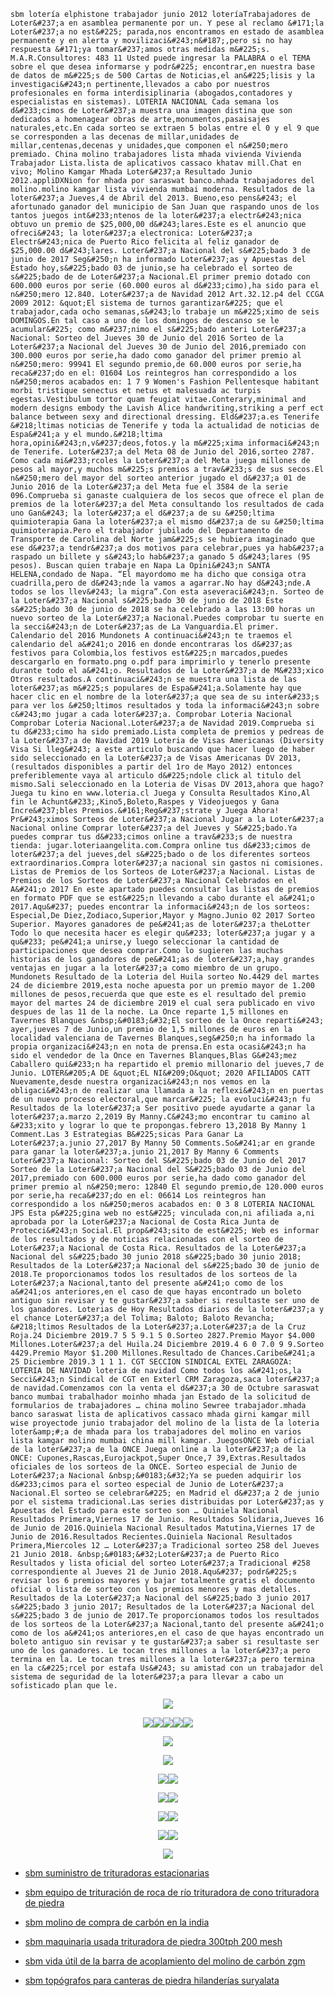 
```
sbm lotería elphistone trabajador junio 2012 loteríaTrabajadores de Loter&#237;a en asamblea permanente por un. Y pese al reclamo &#171;la Loter&#237;a no est&#225; parada,nos encontramos en estado de asamblea permanente y en alerta y movilizaci&#243;n&#187;,pero si no hay respuesta &#171;ya tomar&#237;amos otras medidas m&#225;s. M.A.R.Consultores: 483 11 Usted puede ingresar la PALABRA o el TEMA sobre el que desea informarse y podr&#225; encontrar,en nuestra base de datos de m&#225;s de 500 Cartas de Noticias,el an&#225;lisis y la investigaci&#243;n pertinente,llevados a cabo por nuestros profesionales en forma interdisiplinaria (abogados,contadores y especialistas en sistemas). LOTERIA NACIONAL Cada semana los d&#233;cimos de Loter&#237;a muestra una imagen distina que son dedicados a homenagear obras de arte,monumentos,pasaisajes naturales,etc.En cada sorteo se extraen 5 bolas entre el 0 y el 9 que se corresponden a las decenas de millar,unidades de millar,centenas,decenas y unidades,que componen el n&#250;mero premiado. China molino trabajadores lista mhada vivienda Vivienda Trabajador Lista.lista de aplicativos cassaco khatav mill.Chat en vivo; Molino Kamgar Mhada Loter&#237;a Resultado Junio 2012.appliDXNion for mhada por saraswat banco.mhada trabajadores del molino.molino kamgar lista vivienda mumbai moderna. Resultados de la loter&#237;a Jueves,4 de Abril del 2013. Bueno,eso pens&#243; el afortunado ganador del municipio de San Juan que raspando unos de los tantos juegos int&#233;ntenos de la loter&#237;a electr&#243;nica obtuvo un premio de $25,000,00 d&#243;lares.Este es el anuncio que ofreci&#243; la loter&#237;a electronica: Loter&#237;a Electr&#243;nica de Puerto Rico felicita al feliz ganador de $25,000.00 d&#243;lares. Loter&#237;a Nacional del s&#225;bado 3 de junio de 2017 Seg&#250;n ha informado Loter&#237;as y Apuestas del Estado hoy,s&#225;bado 03 de junio,se ha celebrado el sorteo de s&#225;bado de de Loter&#237;a Nacional.El primer premio dotado con 600.000 euros por serie (60.000 euros al d&#233;cimo),ha sido para el n&#250;mero 12.840. Loter&#237;a de Navidad 2012 Art.32.12.p4 del CCGA 2009 2012: &quot;El sistema de turnos garantizar&#225; que el trabajador,cada ocho semanas,s&#243;lo trabaje un m&#225;ximo de seis DOMINGOS.En tal caso a uno de los domingos de descanso se le acumular&#225; como m&#237;nimo el s&#225;bado anteri Loter&#237;a Nacional: Sorteo del Jueves 30 de Junio del 2016 Sorteo de la Loter&#237;a Nacional del Jueves 30 de Junio del 2016,premiado con 300.000 euros por serie,ha dado como ganador del primer premio al n&#250;mero: 99941 El segundo premio,de 60.000 euros por serie,ha reca&#237;do en el: 01604 Los reintegros han correspondido a los n&#250;meros acabados en: 1 7 9 Women's Fashion Pellentesque habitant morbi tristique senectus et netus et malesuada ac turpis egestas.Vestibulum tortor quam feugiat vitae.Conterary,minimal and modern designs embody the Lavish Alice handwriting,striking a perf ect balance between sexy and directional dressing. Eld&#237;a.es Tenerife &#218;ltimas noticias de Tenerife y toda la actualidad de noticias de Espa&#241;a y el mundo.&#218;ltima hora,opini&#243;n,v&#237;deos,fotos.y la m&#225;xima informaci&#243;n de Tenerife. Loter&#237;a del Meta 08 de Junio del 2016,sorteo 2787. Como cada mi&#233;rcoles la Loter&#237;a del Meta juega millones de pesos al mayor,y muchos m&#225;s premios a trav&#233;s de sus secos.El n&#250;mero del mayor del sorteo anterior jugado el d&#237;a 01 de Junio 2016 de la Loter&#237;a del Meta fue el 3584 de la serie 096.Comprueba si ganaste cualquiera de los secos que ofrece el plan de premios de la loter&#237;a del Meta consultando los resultados de cada uno Gan&#243; la loter&#237;a el d&#237;a de su &#250;ltima quimioterapia Gana la loter&#237;a el mismo d&#237;a de su &#250;ltima quimioterapia.Pero el trabajador jubilado del Departamento de Transporte de Carolina del Norte jam&#225;s se hubiera imaginado que ese d&#237;a tendr&#237;a dos motivos para celebrar,pues ya hab&#237;a raspado un billete y s&#243;lo hab&#237;a ganado 5 d&#243;lares (95 pesos). Buscan quien trabaje en Napa La Opini&#243;n SANTA HELENA,condado de Napa. “El mayordomo me ha dicho que consiga otra cuadrilla,pero de d&#243;nde la vamos a agarrar.No hay d&#243;nde.A todos se los llev&#243; la migra”.Con esta aseveraci&#243;n. Sorteo de la Loter&#237;a Nacional s&#225;bado 30 de junio de 2018 Este s&#225;bado 30 de junio de 2018 se ha celebrado a las 13:00 horas un nuevo sorteo de la Loter&#237;a Nacional.Puedes comprobar tu suerte en la secci&#243;n de Loter&#237;as de La Vanguardia.El primer. Calendario del 2016 Mundonets A continuaci&#243;n te traemos el calendario del a&#241;o 2016 en donde encontraras los d&#237;as festivos para Colombia,los festivos est&#225;n marcados,puedes descargarlo en formato.png o.pdf para imprimirlo y tenerlo presente durante todo el a&#241;o. Resultados de la Loter&#237;a de M&#233;xico Otros resultados.A continuaci&#243;n se muestra una lista de las loter&#237;as m&#225;s populares de Espa&#241;a.Solamente hay que hacer clic en el nombre de la loter&#237;a que sea de su inter&#233;s para ver los &#250;ltimos resultados y toda la informaci&#243;n sobre c&#243;mo jugar a cada loter&#237;a. Comprobar Loteria Nacional Comprobar Loteria Nacional.Loter&#237;a de Navidad 2019.Comprueba si tu d&#233;cimo ha sido premiado.Lista completa de premios y pedreas de la Loter&#237;a de Navidad 2019 Loteria de Visas Americanas (Diversity Visa Si lleg&#243; a este articulo buscando que hacer luego de haber sido seleccionado en la Loter&#237;a de Visas Americanas DV 2013,(resultados disponibles a partir del 1ro de Mayo 2012) entonces preferiblemente vaya al articulo d&#225;ndole click al titulo del mismo.Sali seleccionado en la Loteria de Visas DV 2013,ahora que hago? Juega tu kino en www.loteria.cl Juega y Consulta Resultados Kino,Al fin le Achunt&#233;,Kino5,Boleto,Raspes y Videojuegos y Gana Incre&#237;bles Premios.&#161;Reg&#237;strate y Juega Ahora! Pr&#243;ximos Sorteos de Loter&#237;a Nacional Jugar a la Loter&#237;a Nacional online Comprar loter&#237;a del Jueves y S&#225;bado.Ya puedes comprar tus d&#233;cimos online a trav&#233;s de nuestra tienda: jugar.loteriaangelita.com.Compra online tus d&#233;cimos de loter&#237;a del jueves,del s&#225;bado o de los diferentes sorteos extraordinarios.Compra loter&#237;a nacional sin gastos ni comisiones. Listas de Premios de los Sorteos de Loter&#237;a Nacional. Listas de Premios de los Sorteos de Loter&#237;a Nacional Celebrados en el A&#241;o 2017 En este apartado puedes consultar las listas de premios en formato PDF que se est&#225;n llevando a cabo durante el a&#241;o 2017.Aqu&#237; puedes encontrar la informaci&#243;n de los sorteos: Especial,De Diez,Zodiaco,Superior,Mayor y Magno.Junio 02 2017 Sorteo Superior. Mayores ganadores de pe&#241;as de loter&#237;a theLotter Todo lo que necesita hacer es elegir qu&#233; loter&#237;a jugar y a qu&#233; pe&#241;a unirse,y luego seleccionar la cantidad de participaciones que desea comprar.Como lo sugieren las muchas historias de los ganadores de pe&#241;as de loter&#237;a,hay grandes ventajas en jugar a la loter&#237;a como miembro de un grupo. Mundonets Resultado de la Loteria del Huila sorteo No.4429 del martes 24 de diciembre 2019,esta noche apuesta por un premio mayor de 1.200 millones de pesos,recuerda que que este es el resultado del premio mayor del martes 24 de diciembre 2019 el cual sera publicado en vivo despues de las 11 de la noche. La Once reparte 1,5 millones en Tavernes Blanques &nbsp;&#0183;&#32;El sorteo de la Once reparti&#243; ayer,jueves 7 de Junio,un premio de 1,5 millones de euros en la localidad valenciana de Tavernes Blanques,seg&#250;n ha informado la propia organizaci&#243;n en nota de prensa.En esta ocasi&#243;n ha sido el vendedor de la Once en Tavernes Blanques,Blas G&#243;mez Caballero qui&#233;n ha repartido el premio millonario del jueves,7 de Junio. LOTER&#205;A DE &quot;EL NI&#209;O&quot; 2020 AFILIADOS CATT Nuevamente,desde nuestra organizaci&#243;n nos vemos en la obligaci&#243;n de realizar una llamada a la reflexi&#243;n en puertas de un nuevo proceso electoral,que marcar&#225; la evoluci&#243;n fu Resultados de la loter&#237;a Ser positivo puede ayudarte a ganar la loter&#237;a.marzo 2,2019 By Manny.C&#243;mo encontrar tu camino al &#233;xito y lograr lo que te propongas.febrero 13,2018 By Manny 1 Comment.Las 3 Estrategias B&#225;sicas Para Ganar La Loter&#237;a.junio 27,2017 By Manny 50 Comments.So&#241;ar en grande para ganar la loter&#237;a.junio 21,2017 By Manny 6 Comments Loter&#237;a Nacional: Sorteo del S&#225;bado 03 de Junio del 2017 Sorteo de la Loter&#237;a Nacional del S&#225;bado 03 de Junio del 2017,premiado con 600.000 euros por serie,ha dado como ganador del primer premio al n&#250;mero: 12840 El segundo premio,de 120.000 euros por serie,ha reca&#237;do en el: 06614 Los reintegros han correspondido a los n&#250;meros acabados en: 0 3 8 LOTERIA NACIONAL JPS Esta p&#225;gina web no est&#225; vinculada con,ni afiliada a,ni aprobada por la Loter&#237;a Nacional de Costa Rica Junta de Protecci&#243;n Social.El prop&#243;sito de est&#225; Web es informar de los resultados y de noticias relacionadas con el sorteo de Loter&#237;a Nacional de Costa Rica. Resultados de la Loter&#237;a Nacional del s&#225;bado 30 junio 2018 s&#225;bado 30 junio 2018; Resultados de la Loter&#237;a Nacional del s&#225;bado 30 de junio de 2018.Te proporcionamos todos los resultados de los sorteos de la Loter&#237;a Nacional,tanto del presente a&#241;o como de los a&#241;os anteriores,en el caso de que hayas encontrado un boleto antiguo sin revisar y te gustar&#237;a saber si resultaste ser uno de los ganadores. Loterias de Hoy Resultados diarios de la loter&#237;a y el chance Loter&#237;a del Tolima; Baloto; Baloto Revancha; &#218;ltimos Resultados de la Loter&#237;a.Loter&#237;a de la Cruz Roja.24 Diciembre 2019.7 5 5 9.1 5 0.Sorteo 2827.Premio Mayor $4.000 Millones.Loter&#237;a del Huila.24 Diciembre 2019.4 6 0 7.0 9 9.Sorteo 4429.Premio Mayor $1.200 Millones.Resultado de Chances.Caribe&#241;a 25 Diciembre 2019.3 1 1 1. CGT SECCION SINDICAL EXTEL ZARAGOZA: LOTERIA DE NAVIDAD loteria de navidad Como todos los a&#241;os,la Secci&#243;n Sindical de CGT en Exterl CRM Zaragoza,saca loter&#237;a de navidad.Comenzamos con la venta el d&#237;a 30 de Octubre saraswat banco mumbai trabalhador moinho mhada jan Estado de la solicitud de formularios de trabajadores … china molino Sewree trabajador.mhada banco saraswat lista de aplicativos cassaco mhada girni kamgar mill wise proyectode junio trabajador del molino de la lista de la loteria loter&amp;#;a de mhada para los trabajadores del molino en varios lista kamgar molino mumbai china mill kamgar. JuegosONCE Web oficial de la loter&#237;a de la ONCE Juega online a la loter&#237;a de la ONCE: Cupones,Rascas,Eurojackpot,Super Once,7 39,Extras.Resultados oficiales de los sorteos de la ONCE. Sorteo especial de Junio de Loter&#237;a Nacional &nbsp;&#0183;&#32;Ya se pueden adquirir los d&#233;cimos para el sorteo especial de Junio de Loter&#237;a Nacional.El sorteo se celebrar&#225; en Madrid el d&#237;a 2 de junio por el sistema tradicional.Las series distribuidas por Loter&#237;as y Apuestas del Estado para este sorteo son … Quiniela Nacional Resultados Primera,Viernes 17 de Junio. Resultados Solidaria,Jueves 16 de Junio de 2016.Quiniela Nacional Resultados Matutina,Viernes 17 de Junio de 2016.Resultados Recientes.Quiniela Nacional Resultados Primera,Miercoles 12 … Loter&#237;a Tradicional sorteo 258 del Jueves 21 Junio 2018. &nbsp;&#0183;&#32;Loter&#237;a de Puerto Rico Resultados y lista oficial del sorteo Loter&#237;a Tradicional #258 correspondiente al Jueves 21 de Junio 2018.Aqu&#237; podr&#225;s revisar los 6 premios mayores y bajar totalmente gratis el documento oficial o lista de sorteo con los premios menores y mas detalles. Resultados de la Loter&#237;a Nacional del s&#225;bado 3 junio 2017 s&#225;bado 3 junio 2017; Resultados de la Loter&#237;a Nacional del s&#225;bado 3 de junio de 2017.Te proporcionamos todos los resultados de los sorteos de la Loter&#237;a Nacional,tanto del presente a&#241;o como de los a&#241;os anteriores,en el caso de que hayas encontrado un boleto antiguo sin revisar y te gustar&#237;a saber si resultaste ser uno de los ganadores. Le tocan tres millones a la loter&#237;a pero termina en la. Le tocan tres millones a la loter&#237;a pero termina en la c&#225;rcel por estafa Us&#243; su amistad con un trabajador del sistema de seguridad de la loter&#237;a para llevar a cabo un sofisticado plan que le. 
```

<div align="center">

<a href="https://es-crusher.shibang-china.com/github&k=sbm+loter%C3%ADa+elphistone+trabajador+junio+2012+loter%C3%ADa"><img src="https://static.shibang-china.com/es/crusher/logo.jpg"></a>

<a href="https://es-crusher.shibang-china.com/github&k=sbm+loter%C3%ADa+elphistone+trabajador+junio+2012+loter%C3%ADa"><img src="https://static.shibang-china.com/es/crusher/index.jpg"></a><a href="https://es-crusher.shibang-china.com/material.htmlgithub&k=sbm+loter%C3%ADa+elphistone+trabajador+junio+2012+loter%C3%ADa"><img src="https://static.shibang-china.com/es/crusher/material.jpg"></a><a href="https://es-crusher.shibang-china.com/application.htmlgithub&k=sbm+loter%C3%ADa+elphistone+trabajador+junio+2012+loter%C3%ADa"><img src="https://static.shibang-china.com/es/crusher/application.jpg"></a><a href="https://es-crusher.shibang-china.com/aboutus.htmlgithub&k=sbm+loter%C3%ADa+elphistone+trabajador+junio+2012+loter%C3%ADa"><img src="https://static.shibang-china.com/es/crusher/aboutus.jpg"></a><a href="https://es-crusher.shibang-china.com/contact.htmlgithub&k=sbm+loter%C3%ADa+elphistone+trabajador+junio+2012+loter%C3%ADa"><img src="https://static.shibang-china.com/es/crusher/contact.jpg"></a>

<a href="https://es-crusher.shibang-china.com/github&k=sbm+loter%C3%ADa+elphistone+trabajador+junio+2012+loter%C3%ADa"><img src="https://static.shibang-china.com/es/crusher/banner.jpg"></a>

<a href="https://swt.shibang-china.com/github&k=sbm+loter%C3%ADa+elphistone+trabajador+junio+2012+loter%C3%ADa"><img src="https://static.shibang-china.com/es/crusher/text.jpg"></a>

<a href="https://swt.shibang-china.com/github&k=sbm+loter%C3%ADa+elphistone+trabajador+junio+2012+loter%C3%ADa"><img src="https://static.shibang-china.com/es/crusher/chat.jpg"></a><a href="https://es-crusher.shibang-china.com/contact.htmlgithub&k=sbm+loter%C3%ADa+elphistone+trabajador+junio+2012+loter%C3%ADa"><img src="https://static.shibang-china.com/es/crusher/message.jpg"></a>

<a href="https://es-crusher.shibang-china.com/products/pe.htmlgithub&k=sbm+loter%C3%ADa+elphistone+trabajador+junio+2012+loter%C3%ADa"><img src="https://static.shibang-china.com/es/crusher/pe.jpg"></a><a href="https://es-crusher.shibang-china.com/products/pf.htmlgithub&k=sbm+loter%C3%ADa+elphistone+trabajador+junio+2012+loter%C3%ADa"><img src="https://static.shibang-china.com/es/crusher/pf.jpg"></a>

<a href="https://es-crusher.shibang-china.com/products/hpt.htmlgithub&k=sbm+loter%C3%ADa+elphistone+trabajador+junio+2012+loter%C3%ADa"><img src="https://static.shibang-china.com/es/crusher/hpt.jpg"></a><a href="https://es-crusher.shibang-china.com/products/vsi.htmlgithub&k=sbm+loter%C3%ADa+elphistone+trabajador+junio+2012+loter%C3%ADa"><img src="https://static.shibang-china.com/es/crusher/vsi.jpg"></a>

<a href="https://es-crusher.shibang-china.com/products/klv.htmlgithub&k=sbm+loter%C3%ADa+elphistone+trabajador+junio+2012+loter%C3%ADa"><img src="https://static.shibang-china.com/es/crusher/klv.jpg"></a><a href="https://es-crusher.shibang-china.com/products/portable.htmlgithub&k=sbm+loter%C3%ADa+elphistone+trabajador+junio+2012+loter%C3%ADa"><img src="https://static.shibang-china.com/es/crusher/portable.jpg"></a>

<a href="https://swt.shibang-china.com/github&k=sbm+loter%C3%ADa+elphistone+trabajador+junio+2012+loter%C3%ADa"><img src="https://static.shibang-china.com/es/crusher/case.jpg"></a>

</div>


* [sbm suministro de trituradoras estacionarias](sbm%20suministro%20de%20trituradoras%20estacionarias.md)

* [sbm equipo de trituración de roca de río trituradora de cono trituradora de piedra](sbm%20equipo%20de%20trituraci%C3%B3n%20de%20roca%20de%20r%C3%ADo%20trituradora%20de%20cono%20trituradora%20de%20piedra.md)

* [sbm molino de compra de carbón en la india](sbm%20molino%20de%20compra%20de%20carb%C3%B3n%20en%20la%20india.md)

* [sbm maquinaria usada trituradora de piedra 300tph 200 mesh](sbm%20maquinaria%20usada%20trituradora%20de%20piedra%20300tph%20200%20mesh.md)

* [sbm vida útil de la barra de acoplamiento del molino de carbón zgm](sbm%20vida%20%C3%BAtil%20de%20la%20barra%20de%20acoplamiento%20del%20molino%20de%20carb%C3%B3n%20zgm.md)

* [sbm topógrafos para canteras de piedra hilanderías suryalata](sbm%20top%C3%B3grafos%20para%20canteras%20de%20piedra%20hilander%C3%ADas%20suryalata.md)